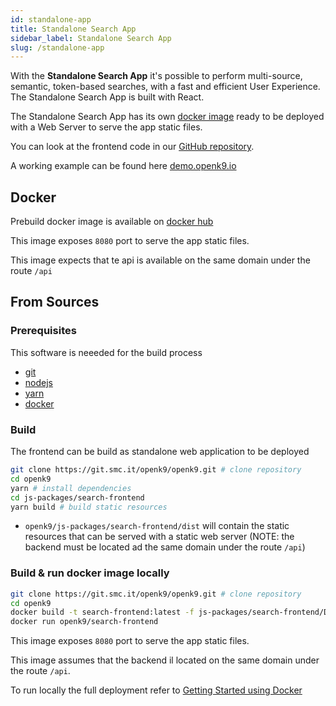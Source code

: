 ```yaml
---
id: standalone-app
title: Standalone Search App
sidebar_label: Standalone Search App
slug: /standalone-app
---
```


With the **Standalone Search App** it's possible to perform multi-source, semantic, token-based searches, with a fast and efficient User Experience. The Standalone Search App is built with React.

The Standalone Search App has its own [docker image](https://hub.docker.com/r/smclab/openk9-search-frontend) ready to be deployed with a Web Server to serve the app static files.

You can look at the frontend code in our [GitHub repository](https://github.com/smclab/openk9/tree/main/js-packages/search-frontend).

A working example can be found here [demo.openk9.io](http://demo.openk9.io)

## Docker

Prebuild docker image is available on [docker hub](https://hub.docker.com/r/smclab/openk9-search-frontend)

This image exposes `8080` port to serve the app static files.

This image expects that te api is available on the same domain under the route `/api`

## From Sources

### Prerequisites

This software is neeeded for the build process

- [git](https://git-scm.com/)
- [nodejs](https://nodejs.org/it/)
- [yarn](https://yarnpkg.com/)
- [docker](https://www.docker.com/)

### Build

The frontend can be build as standalone web application to be deployed

```bash
git clone https://git.smc.it/openk9/openk9.git # clone repository
cd openk9
yarn # install dependencies
cd js-packages/search-frontend
yarn build # build static resources
```

- `openk9/js-packages/search-frontend/dist` will contain the static resources that can be served with a static web server (NOTE: the backend must be located ad the same domain under the route `/api`)

### Build & run docker image locally

```bash
git clone https://git.smc.it/openk9/openk9.git # clone repository
cd openk9
docker build -t search-frontend:latest -f js-packages/search-frontend/Dockerfile .
docker run openk9/search-frontend
```

This image exposes `8080` port to serve the app static files.

This image assumes that the backend il located on the same domain under the route `/api`.

To run locally the full deployment refer to [Getting Started using Docker](using-docker)